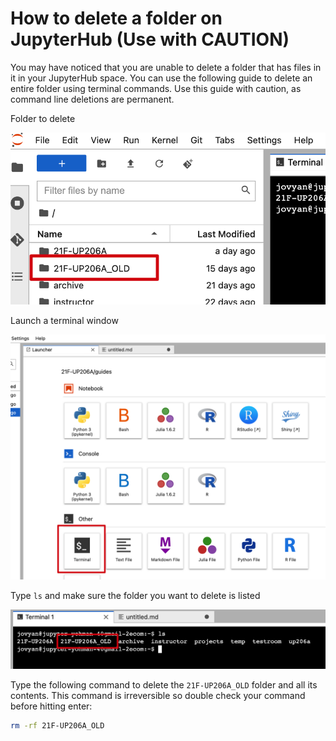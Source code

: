 # How to delete a folder on JupyterHub (Use with CAUTION)

You may have noticed that you are unable to delete a folder that has files in it in your JupyterHub space. You can use the following guide to delete an entire folder using terminal commands. Use this guide with caution, as command line deletions are permanent.

Folder to delete

<kbd><img src="images/todel.png"></kbd>

Launch a terminal window

<kbd><img src="images/terminal.png"></kbd>

Type `ls` and make sure the folder you want to delete is listed

<kbd><img src="images/folder.png"></kbd>

Type the following command to delete the `21F-UP206A_OLD` folder and all its contents. This command is irreversible so double check your command before hitting enter:

```bash
rm -rf 21F-UP206A_OLD
```
